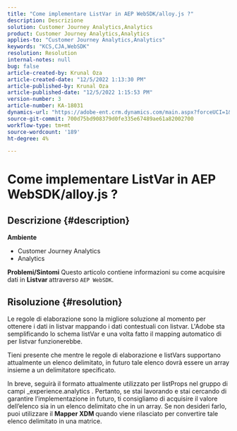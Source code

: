 ```yaml
---
title: "Come implementare ListVar in AEP WebSDK/alloy.js ?"
description: Descrizione
solution: Customer Journey Analytics,Analytics
product: Customer Journey Analytics,Analytics
applies-to: "Customer Journey Analytics,Analytics"
keywords: "KCS,CJA,WebSDK"
resolution: Resolution
internal-notes: null
bug: false
article-created-by: Krunal Oza
article-created-date: "12/5/2022 1:13:30 PM"
article-published-by: Krunal Oza
article-published-date: "12/5/2022 1:15:53 PM"
version-number: 3
article-number: KA-18031
dynamics-url: "https://adobe-ent.crm.dynamics.com/main.aspx?forceUCI=1&pagetype=entityrecord&etn=knowledgearticle&id=565bb299-9e74-ed11-81aa-6045bd006c82"
source-git-commit: 700d75bd908379d0fe335e67489ae61a82002700
workflow-type: tm+mt
source-wordcount: '189'
ht-degree: 4%

---
```


# Come implementare ListVar in AEP WebSDK/alloy.js ?

## Descrizione {#description}

<b>Ambiente</b>
- Customer Journey Analytics
- Analytics



<b>Problemi/Sintomi</b>
Questo articolo contiene informazioni su come acquisire dati in <b>Listvar </b>attraverso `AEP WebSDK`.


## Risoluzione {#resolution}


Le regole di elaborazione sono la migliore soluzione al momento per ottenere i dati in listvar mappando i dati contestuali con listvar. L&#39;Adobe sta semplificando lo schema listVar e una volta fatto il mapping automatico di per listvar funzionerebbe.

Tieni presente che mentre le regole di elaborazione e listVars supportano attualmente un elenco delimitato, in futuro tale elenco dovrà essere un array insieme a un delimitatore specificato.

In breve, seguirà il formato attualmente utilizzato per listProps nel gruppo di campi _experience.analytics . Pertanto, se stai lavorando e stai cercando di garantire l’implementazione in futuro, ti consigliamo di acquisire il valore dell’elenco sia in un elenco delimitato che in un array. Se non desideri farlo, puoi utilizzare il <b>Mapper XDM </b>quando viene rilasciato per convertire tale elenco delimitato in una matrice.








